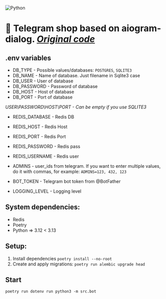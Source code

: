 ![Python](https://img.shields.io/badge/python-3.12-blue)

# 🤖 Telegram shop based on aiogram-dialog. [*Original code*](https://github.com/djimboy/djimbo_shop)


## .env variables 

- DB_TYPE - Possible values/databases: `POSTGRES`, `SQLITE3`
- DB_NAME - Name of database. Just filename in Sqlite3 case
- DB_USER - User of database
- DB_PASSWORD - Password of database
- DB_HOST - Host of database
- DB_PORT - Port of database

*USER\PASSWORD\HOST\PORT - Can be empty if you use SQLITE3*

- REDIS_DATABASE - Redis DB
- REDIS_HOST - Redis Host
- REDIS_PORT - Redis Port
- REDIS_PASSWORD - Redis pass
- REDIS_USERNAME - Redis user

- ADMINS - user_ids from telegram. If you want to enter multiple values, do it with commas, for example:
`ADMINS=123, 432, 123`

- BOT_TOKEN - Telegram bot token from @BotFather

- LOGGING_LEVEL - Logging level
## System dependencies:
- Redis
- Poetry
- Python => 3.12 < 3.13
## Setup:
1. Install dependencies
`poetry install --no-root`
2. Create and apply migrations:
`poetry run alembic upgrade head`
## Start

`poetry run dotenv run python3 -m src.bot`